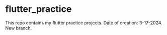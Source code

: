 # flutter_practice
This repo contains my flutter practice projects.
Date of creation: 3-17-2024.
New branch.